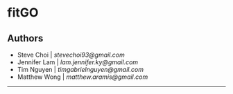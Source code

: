 # fitGO

## Authors

- Steve Choi | _stevechoi93@gmail.com_
- Jennifer Lam | _lam.jennifer.ky@gmail.com_
- Tim Nguyen | _timgabrielnguyen@gmail.com_
- Matthew Wong | _matthew.aramis@gmail.com_

---
